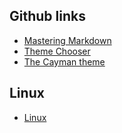 ## Github links
* [Mastering Markdown](https://guides.github.com/features/mastering-markdown/)
* [Theme Chooser](https://help.github.com/en/github/working-with-github-pages/adding-a-theme-to-your-github-pages-site-with-the-theme-chooser)
* [The Cayman theme](https://github.com/pages-themes/cayman)

## Linux
* [Linux](./linux/linux01.html) 
